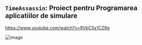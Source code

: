 ## ``` TimeAssassin ```: Proiect pentru Programarea aplicatiilor de simulare

https://www.youtube.com/watch?v=9VbC5x1CZ9g

![image](https://user-images.githubusercontent.com/19687103/169108107-66c0c18e-c3d9-4bfe-b8c8-5d41325b4f70.png)
